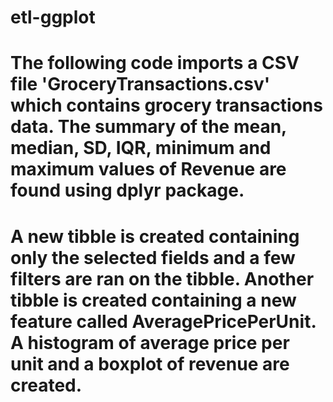 # etl-ggplot
# The following code imports a CSV file 'GroceryTransactions.csv' which contains grocery transactions data. The summary of the mean, median, SD, IQR, minimum and maximum values of Revenue are found using dplyr package.
# A new tibble is created containing only the selected fields and a few filters are ran on the tibble. Another tibble is created containing a new feature called AveragePricePerUnit. A histogram of average price per unit and a boxplot of revenue are created.
